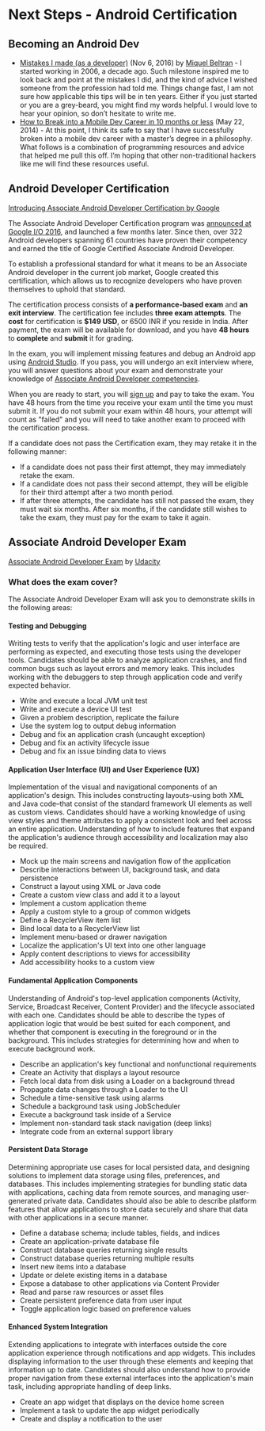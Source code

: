 # Next Steps - Android Certification

## Becoming an Android Dev
* [Mistakes I made (as a developer)](https://medium.com/@Miqubel/mistakes-i-made-d2e1dc4e820a) (Nov 6, 2016) by [Miquel Beltran](https://medium.com/@Miqubel) - I started working in 2006, a decade ago. Such milestone inspired me to look back and point at the mistakes I did, and the kind of advice I wished someone from the profession had told me. Things change fast, I am not sure how applicable this tips will be in ten years. Either if you just started or you are a grey-beard, you might find my words helpful. I would love to hear your opinion, so don’t hesitate to write me.
* [How to Break into a Mobile Dev Career in 10 months or less](https://www.philosophicalhacker.com/2014/05/22/how-to-break-into-a-mobile-dev-career-in-10-months-or-less/) (May 22, 2014) - At this point, I think its safe to say that I have successfully broken into a mobile dev career with a master’s degree in a philosophy. What follows is a combination of programming resources and advice that helped me pull this off. I’m hoping that other non-traditional hackers like me will find these resources useful.


## Android Developer Certification
[Introducing Associate Android Developer Certification by Google](https://android-developers.googleblog.com/2017/02/introducing-associate-android-developer.html)

The Associate Android Developer Certification program was [announced at Google I/O 2016](https://www.youtube.com/watch?v=Yu2oGere_Mc), and launched a few months later. Since then, over 322 Android developers spanning 61 countries have proven their competency and earned the title of Google Certified Associate Android Developer. 

To establish a professional standard for what it means to be an Associate Android developer in the current job market, Google created this certification, which allows us to recognize developers who have proven themselves to uphold that standard.

The certification process consists of **a performance-based exam** and **an exit interview**. The certification fee includes **three exam attempts**. The **cost** for certification is **$149 USD**, or 6500 INR if you reside in India. After payment, the exam will be available for download, and you have **48 hours** to **complete** and **submit** it for grading.

In the exam, you will implement missing features and debug an Android app using [Android Studio](https://developer.android.com/studio/intro/index.html). If you pass, you will undergo an exit interview where, you will answer questions about your exam and demonstrate your knowledge of [Associate Android Developer competencies](https://www.udacity.com/google-certifications#exam-details).

When you are ready to start, you will [sign up](https://www.udacity.com/google-certifications) and pay to take the exam. You have 48 hours from the time you receive your exam until the time you must submit it. If you do not submit your exam within 48 hours, your attempt will count as "failed" and you will need to take another exam to proceed with the certification process.

If a candidate does not pass the Certification exam, they may retake it in the following manner:

* If a candidate does not pass their first attempt, they may immediately retake the exam.
* If a candidate does not pass their second attempt, they will be eligible for their third attempt after a two month period.
* If after three attempts, the candidate has still not passed the exam, they must wait six months. After six months, if the candidate still wishes to take the exam, they must pay for the exam to take it again.


## Associate Android Developer Exam
[Associate Android Developer Exam](https://www.udacity.com/google-certifications) by [Udacity](https://www.udacity.com/)

### What does the exam cover?

The Associate Android Developer Exam will ask you to demonstrate skills in the following areas:

#### Testing and Debugging
Writing tests to verify that the application's logic and user interface are performing as expected, and executing those tests using the developer tools. Candidates should be able to analyze application crashes, and find common bugs such as layout errors and memory leaks. This includes working with the debuggers to step through application code and verify expected behavior.

* Write and execute a local JVM unit test
* Write and execute a device UI test
* Given a problem description, replicate the failure
* Use the system log to output debug information
* Debug and fix an application crash (uncaught exception)
* Debug and fix an activity lifecycle issue
* Debug and fix an issue binding data to views


#### Application User Interface (UI) and User Experience (UX)
Implementation of the visual and navigational components of an application's design. This includes constructing layouts–using both XML and Java code–that consist of the standard framework UI elements as well as custom views. Candidates should have a working knowledge of using view styles and theme attributes to apply a consistent look and feel across an entire application. Understanding of how to include features that expand the application's audience through accessibility and localization may also be required.

* Mock up the main screens and navigation flow of the application
* Describe interactions between UI, background task, and data persistence
* Construct a layout using XML or Java code
* Create a custom view class and add it to a layout
* Implement a custom application theme
* Apply a custom style to a group of common widgets
* Define a RecyclerView item list
* Bind local data to a RecyclerView list
* Implement menu-based or drawer navigation
* Localize the application's UI text into one other language
* Apply content descriptions to views for accessibility
* Add accessibility hooks to a custom view


#### Fundamental Application Components
Understanding of Android's top-level application components (Activity, Service, Broadcast Receiver, Content Provider) and the lifecycle associated with each one. Candidates should be able to describe the types of application logic that would be best suited for each component, and whether that component is executing in the foreground or in the background. This includes strategies for determining how and when to execute background work.

* Describe an application's key functional and nonfunctional requirements
* Create an Activity that displays a layout resource
* Fetch local data from disk using a Loader on a background thread
* Propagate data changes through a Loader to the UI
* Schedule a time-sensitive task using alarms
* Schedule a background task using JobScheduler
* Execute a background task inside of a Service
* Implement non-standard task stack navigation (deep links)
* Integrate code from an external support library


#### Persistent Data Storage
Determining appropriate use cases for local persisted data, and designing solutions to implement data storage using files, preferences, and databases. This includes implementing strategies for bundling static data with applications, caching data from remote sources, and managing user-generated private data. Candidates should also be able to describe platform features that allow applications to store data securely and share that data with other applications in a secure manner.

* Define a database schema; include tables, fields, and indices
* Create an application-private database file
* Construct database queries returning single results
* Construct database queries returning multiple results
* Insert new items into a database
* Update or delete existing items in a database
* Expose a database to other applications via Content Provider
* Read and parse raw resources or asset files
* Create persistent preference data from user input
* Toggle application logic based on preference values


#### Enhanced System Integration
Extending applications to integrate with interfaces outside the core application experience through notifications and app widgets. This includes displaying information to the user through these elements and keeping that information up to date. Candidates should also understand how to provide proper navigation from these external interfaces into the application's main task, including appropriate handling of deep links.

* Create an app widget that displays on the device home screen
* Implement a task to update the app widget periodically
* Create and display a notification to the user

